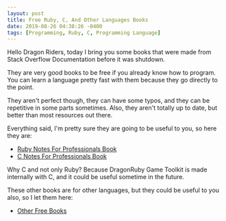 ```yaml
---
layout: post
title: Free Ruby, C, And Other Languages Books
date: 2019-08-26 04:38:26 -0400
tags: [Programming, Ruby, C, Programming Language]
---
```


Hello Dragon Riders, today I bring you some books that were made from Stack Overflow Documentation before it was shutdown.

They are very good books to be free if you already know how to program. You can learn a language pretty fast with them because they go directly to the point.

They aren't perfect though, they can have some typos, and they can be repetitive in some parts sometimes. Also, they aren't totally up to date, but better than most resources out there.

Everything said, I'm pretty sure they are going to be useful to you, so here they are:

- [Ruby Notes For Professionals Book](https://goalkicker.com/RubyBook/)
- [C Notes For Professionals Book](https://goalkicker.com/CBook/)

Why C and not only Ruby? Because DragonRuby Game Toolkit is made internally with C, and it could be useful sometime in the future.

These other books are for other languages, but they could be useful to you also, so I let them here:

- [Other Free Books](https://goalkicker.com/)
